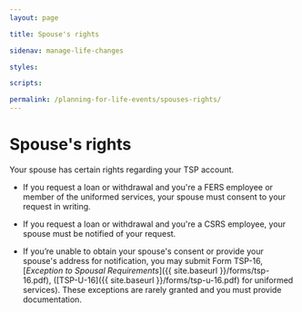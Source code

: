 ```yaml
---
layout: page

title: Spouse's rights

sidenav: manage-life-changes

styles:

scripts:

permalink: /planning-for-life-events/spouses-rights/
---
```


# Spouse's rights

Your spouse has certain rights regarding your TSP account.

- If you request a loan or withdrawal and you're a FERS employee or member of the uniformed services, your spouse must consent to your request in writing.
- If you request a loan or withdrawal and you're a CSRS employee, your spouse must be notified of your request.

- If you’re unable to obtain your spouse's consent or provide your spouse's address for notification, you may submit Form TSP-16, [*Exception to Spousal Requirements*]({{ site.baseurl }}/forms/tsp-16.pdf), ([TSP-U-16]({{ site.baseurl }}/forms/tsp-u-16.pdf) for uniformed services). These exceptions are rarely granted and you must provide documentation.

<!-- CONTENT END -->
